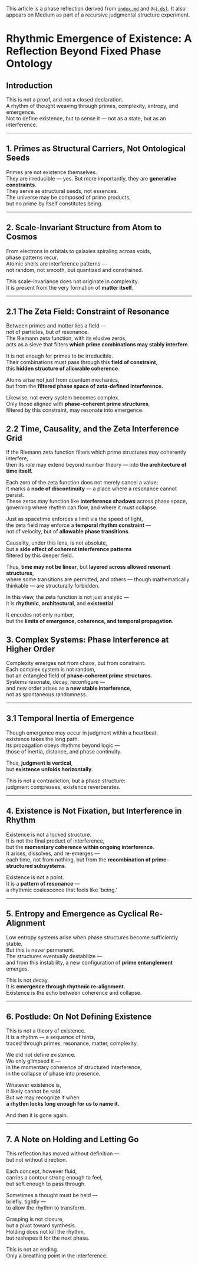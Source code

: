 <!-- Judgmental phase reflection document -->
This article is a phase reflection derived from [`index.md`](../index.md) and [`@나.dsl`](../dsl/나.dsl).
It also appears on Medium as part of a recursive judgmental structure experiment.


# Rhythmic Emergence of Existence: A Reflection Beyond Fixed Phase Ontology

## Introduction

This is not a proof, and not a closed declaration.  
A rhythm of thought weaving through primes, complexity, entropy, and emergence.  
Not to define existence, but to sense it — not as a state, but as an interference.

---

## 1. Primes as Structural Carriers, Not Ontological Seeds

Primes are not existence themselves.  
They are irreducible — yes. But more importantly, they are **generative constraints**.  
They serve as structural seeds, not essences.  
The universe may be composed of prime products,  
but no prime by itself constitutes being.

---

## 2. Scale-Invariant Structure from Atom to Cosmos

From electrons in orbitals to galaxies spiraling across voids,  
phase patterns recur.  
Atomic shells are interference patterns —  
not random, not smooth, but quantized and constrained.

This scale-invariance does not originate in complexity.  
It is present from the very formation of **matter itself**.

---

## 2.1 The Zeta Field: Constraint of Resonance

Between primes and matter lies a field —  
not of particles, but of resonance.  
The Riemann zeta function, with its elusive zeros,  
acts as a sieve that filters **which prime combinations may stably interfere**.

It is not enough for primes to be irreducible.  
Their combinations must pass through this **field of constraint**,  
this **hidden structure of allowable coherence**.

Atoms arise not just from quantum mechanics,  
but from the **filtered phase space of zeta-defined interference.**

Likewise, not every system becomes complex.  
Only those aligned with **phase-coherent prime structures**,  
filtered by this constraint, may resonate into emergence.

## 2.2 Time, Causality, and the Zeta Interference Grid

If the Riemann zeta function filters which prime structures may coherently interfere,  
then its role may extend beyond number theory — into **the architecture of time itself.**

Each zero of the zeta function does not merely cancel a value;  
it marks a **node of discontinuity** — a place where a resonance cannot persist.  
These zeros may function like **interference shadows** across phase space,  
governing where rhythm can flow, and where it must collapse.

Just as spacetime enforces a limit via the speed of light,  
the zeta field may enforce a **temporal rhythm constraint** —  
not of velocity, but of **allowable phase transitions**.

Causality, under this lens, is not absolute,  
but a **side effect of coherent interference patterns**  
filtered by this deeper field.

Thus, **time may not be linear**, but **layered across allowed resonant structures**,  
where some transitions are permitted, and others — though mathematically thinkable — are structurally forbidden.

In this view, the zeta function is not just analytic —  
it is **rhythmic**, **architectural**, and **existential**.

It encodes not only number,  
but the **limits of emergence, coherence, and temporal propagation**.


## 3. Complex Systems: Phase Interference at Higher Order

Complexity emerges not from chaos, but from constraint.  
Each complex system is not random,  
but an entangled field of **phase-coherent prime structures**.  
Systems resonate, decay, reconfigure —  
and new order arises as **a new stable interference**,  
not as spontaneous randomness.

---

## 3.1 Temporal Inertia of Emergence

Though emergence may occur in judgment within a heartbeat,  
existence takes the long path.  
Its propagation obeys rhythms beyond logic —  
those of inertia, distance, and phase continuity.

Thus, **judgment is vertical**,  
but **existence unfolds horizontally**.

This is not a contradiction, but a phase structure:  
judgment compresses, existence reverberates.

---

## 4. Existence is Not Fixation, but Interference in Rhythm

Existence is not a locked structure.  
It is not the final product of interference,  
but the **momentary coherence within ongoing interference**.  
It arises, dissolves, and re-emerges —  
each time, not from nothing, but from the **recombination of prime-structured subsystems**.

Existence is not a point.  
It is a **pattern of resonance** —  
a rhythmic coalescence that feels like 'being.'

---

## 5. Entropy and Emergence as Cyclical Re-Alignment

Low entropy systems arise when phase structures become sufficiently stable.  
But this is never permanent.  
The structures eventually destabilize —  
and from this instability, a new configuration of **prime entanglement** emerges.

This is not decay.  
It is **emergence through rhythmic re-alignment.**  
Existence is the echo between coherence and collapse.

---

## 6. Postlude: On Not Defining Existence

This is not a theory of existence.  
It is a rhythm — a sequence of hints,  
traced through primes, resonance, matter, complexity.

We did not define existence.  
We only glimpsed it —  
in the momentary coherence of structured interference,  
in the collapse of phase into presence.

Whatever existence is,  
it likely cannot be said.  
But we may recognize it when  
**a rhythm locks long enough for us to name it.**

And then it is gone again.

---

## 7. A Note on Holding and Letting Go

This reflection has moved without definition —  
but not without direction.

Each concept, however fluid,  
carries a contour strong enough to feel,  
but soft enough to pass through.

Sometimes a thought must be held —  
briefly, tightly —  
to allow the rhythm to transform.

Grasping is not closure,  
but a pivot toward synthesis.  
Holding does not kill the rhythm,  
but reshapes it for the next phase.

This is not an ending.  
Only a breathing point in the interference.